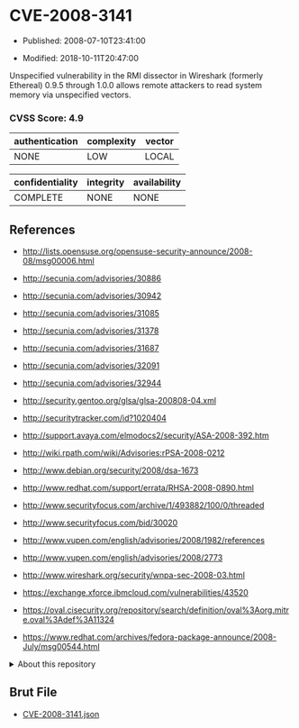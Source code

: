# CVE-2008-3141

- Published: 2008-07-10T23:41:00

- Modified: 2018-10-11T20:47:00

Unspecified vulnerability in the RMI dissector in Wireshark (formerly Ethereal) 0.9.5 through 1.0.0 allows remote attackers to read system memory via unspecified vectors.

### CVSS Score: **4.9**

| authentication | complexity | vector |
| --- | --- | --- |
| NONE | LOW | LOCAL |

| confidentiality | integrity | availability |
| --- | --- | --- |
| COMPLETE | NONE | NONE |

## References

* http://lists.opensuse.org/opensuse-security-announce/2008-08/msg00006.html

* http://secunia.com/advisories/30886

* http://secunia.com/advisories/30942

* http://secunia.com/advisories/31085

* http://secunia.com/advisories/31378

* http://secunia.com/advisories/31687

* http://secunia.com/advisories/32091

* http://secunia.com/advisories/32944

* http://security.gentoo.org/glsa/glsa-200808-04.xml

* http://securitytracker.com/id?1020404

* http://support.avaya.com/elmodocs2/security/ASA-2008-392.htm

* http://wiki.rpath.com/wiki/Advisories:rPSA-2008-0212

* http://www.debian.org/security/2008/dsa-1673

* http://www.redhat.com/support/errata/RHSA-2008-0890.html

* http://www.securityfocus.com/archive/1/493882/100/0/threaded

* http://www.securityfocus.com/bid/30020

* http://www.vupen.com/english/advisories/2008/1982/references

* http://www.vupen.com/english/advisories/2008/2773

* http://www.wireshark.org/security/wnpa-sec-2008-03.html

* https://exchange.xforce.ibmcloud.com/vulnerabilities/43520

* https://oval.cisecurity.org/repository/search/definition/oval%3Aorg.mitre.oval%3Adef%3A11324

* https://www.redhat.com/archives/fedora-package-announce/2008-July/msg00544.html

<details>
<summary>About this repository</summary> 

  This repository is part of the project [Live Hack CVE](https://github.com/Live-Hack-CVE). Main website can be found [www.live-hack.org](https://www.live-hack.org) 
  
  Made by [Sn0wAlice](https://github.com/Sn0wAlice) for the people that care about security and need to have a feed of the latest CVEs. Hope you enjoy it, don't forget to star the repo and follow me on [Twitter](https://twitter.com/Sn0wAlice) and [Github](https://github.com/Sn0wAlice). And that is my [personnal website](https://www.alice-snow.me/)

  - [Home Page](https://github.com/Live-Hack-CVE)
  - [Framework](https://github.com/Live-Hack-CVE/cve-framework)
  - [CVE database](https://github.com/Live-Hack-CVE/full_database)
  - [Changelog](https://github.com/Live-Hack-CVE/Changelog)
</details>

## Brut File

* [CVE-2008-3141.json](https://raw.githubusercontent.com/Live-Hack-CVE/full_database/main/cves/2008/CVE-2008-3141.json)

